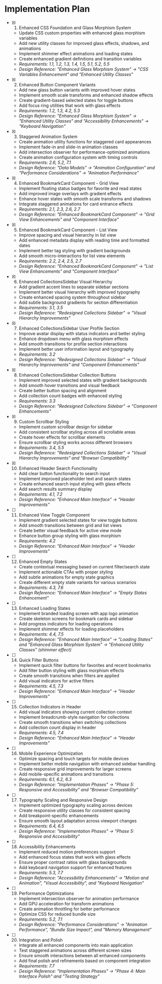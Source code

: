 # Implementation Plan

- [x] 1. Enhanced CSS Foundation and Glass Morphism System
  - Update CSS custom properties with enhanced glass morphism variables
  - Add new utility classes for improved glass effects, shadows, and animations
  - Implement shimmer effect animations and loading states
  - Create enhanced gradient definitions and transition variables
  - _Requirements: 1.1, 1.2, 1.3, 1.4, 1.5, 5.1, 5.2, 5.5_
  - _Design Reference: "Enhanced Glass Morphism System" → "CSS Variables Enhancement" and "Enhanced Utility Classes"_

- [x] 2. Enhanced Button Component Variants
  - Add new glass button variants with improved hover states
  - Implement smooth scale transforms and enhanced shadow effects
  - Create gradient-based selected states for toggle buttons
  - Add focus ring utilities that work with glass effects
  - _Requirements: 1.2, 1.3, 4.2, 5.3_
  - _Design Reference: "Enhanced Glass Morphism System" → "Enhanced Utility Classes" and "Accessibility Enhancements" → "Keyboard Navigation"_

- [x] 3. Staggered Animation System
  - Create animation utility functions for staggered card appearances
  - Implement fade-in and slide-in animation classes
  - Add intersection observer for performance-optimized animations
  - Create animation configuration system with timing controls
  - _Requirements: 2.6, 5.2, 7.1_
  - _Design Reference: "Data Models" → "Animation Configuration" and "Performance Considerations" → "Animation Performance"_

- [x] 4. Enhanced BookmarkCard Component - Grid View
  - Implement floating status badges for favorite and read states
  - Add improved image overlays with gradient effects
  - Enhance hover states with smooth scale transforms and shadows
  - Integrate staggered animations for card entrance effects
  - _Requirements: 2.1, 2.3, 2.6, 2.7_
  - _Design Reference: "Enhanced BookmarkCard Component" → "Grid View Enhancements" and "Component Interface"_

- [x] 5. Enhanced BookmarkCard Component - List View
  - Improve spacing and visual hierarchy in list view
  - Add enhanced metadata display with reading time and formatted dates
  - Implement better tag styling with gradient backgrounds
  - Add smooth micro-interactions for list view elements
  - _Requirements: 2.2, 2.4, 2.5, 2.7_
  - _Design Reference: "Enhanced BookmarkCard Component" → "List View Enhancements" and "Component Interface"_

- [x] 6. Enhanced CollectionsSidebar Visual Hierarchy
  - Add gradient accent lines to separate sidebar sections
  - Implement better visual hierarchy with improved typography
  - Create enhanced spacing system throughout sidebar
  - Add subtle background gradients for section differentiation
  - _Requirements: 3.1, 3.5_
  - _Design Reference: "Redesigned Collections Sidebar" → "Visual Hierarchy Improvements"_

- [x] 7. Enhanced CollectionsSidebar User Profile Section
  - Improve avatar display with status indicators and better styling
  - Enhance dropdown menu with glass morphism effects
  - Add smooth transitions for profile section interactions
  - Implement better user information layout and typography
  - _Requirements: 3.2_
  - _Design Reference: "Redesigned Collections Sidebar" → "Visual Hierarchy Improvements" and "Component Enhancements"_

- [x] 8. Enhanced CollectionsSidebar Collection Buttons
  - Implement improved selected states with gradient backgrounds
  - Add smooth hover transitions and visual feedback
  - Create better button spacing and alignment
  - Add collection count badges with enhanced styling
  - _Requirements: 3.3_
  - _Design Reference: "Redesigned Collections Sidebar" → "Component Enhancements"_

- [x] 9. Custom Scrollbar Styling
  - Implement custom scrollbar design for sidebar
  - Add consistent scrollbar styling across all scrollable areas
  - Create hover effects for scrollbar elements
  - Ensure scrollbar styling works across different browsers
  - _Requirements: 3.4, 5.5_
  - _Design Reference: "Redesigned Collections Sidebar" → "Visual Hierarchy Improvements" and "Browser Compatibility"_

- [x] 10. Enhanced Header Search Functionality
  - Add clear button functionality to search input
  - Implement improved placeholder text and search states
  - Create enhanced search input styling with glass effects
  - Add search results summary display
  - _Requirements: 4.1, 7.2_
  - _Design Reference: "Enhanced Main Interface" → "Header Improvements"_

- [ ] 11. Enhanced View Toggle Component
  - Implement gradient selected states for view toggle buttons
  - Add smooth transitions between grid and list views
  - Create better visual feedback for active view mode
  - Enhance button group styling with glass morphism
  - _Requirements: 4.2_
  - _Design Reference: "Enhanced Main Interface" → "Header Improvements"_

- [ ] 12. Enhanced Empty States
  - Create contextual messaging based on current filter/search state
  - Implement actionable CTAs with proper styling
  - Add subtle animations for empty state graphics
  - Create different empty state variants for various scenarios
  - _Requirements: 4.3, 7.6_
  - _Design Reference: "Enhanced Main Interface" → "Empty States Enhancement"_

- [ ] 13. Enhanced Loading States
  - Implement branded loading screen with app logo animation
  - Create skeleton screens for bookmark cards and sidebar
  - Add progress indicators for loading operations
  - Implement shimmer effects for loading placeholders
  - _Requirements: 4.4, 7.5_
  - _Design Reference: "Enhanced Main Interface" → "Loading States" and "Enhanced Glass Morphism System" → "Enhanced Utility Classes" (shimmer effect)_

- [ ] 14. Quick Filter Buttons
  - Implement quick filter buttons for favorites and recent bookmarks
  - Add filter button styling with glass morphism effects
  - Create smooth transitions when filters are applied
  - Add visual indicators for active filters
  - _Requirements: 4.5, 7.3_
  - _Design Reference: "Enhanced Main Interface" → "Header Improvements"_

- [ ] 15. Collection Indicators in Header
  - Add visual indicators showing current collection context
  - Implement breadcrumb-style navigation for collections
  - Create smooth transitions when switching collections
  - Add collection count display in header
  - _Requirements: 4.5, 7.4_
  - _Design Reference: "Enhanced Main Interface" → "Header Improvements"_

- [ ] 16. Mobile Experience Optimization
  - Optimize spacing and touch targets for mobile devices
  - Implement better mobile navigation with enhanced sidebar handling
  - Create responsive grid improvements for larger screens
  - Add mobile-specific animations and transitions
  - _Requirements: 6.1, 6.2, 6.3_
  - _Design Reference: "Implementation Phases" → "Phase 5: Responsive and Accessibility" and "Browser Compatibility"_

- [ ] 17. Typography Scaling and Responsive Design
  - Implement optimized typography scaling across devices
  - Create responsive utility classes for consistent spacing
  - Add breakpoint-specific enhancements
  - Ensure smooth layout adaptation across viewport changes
  - _Requirements: 6.4, 6.5_
  - _Design Reference: "Implementation Phases" → "Phase 5: Responsive and Accessibility"_

- [ ] 18. Accessibility Enhancements
  - Implement reduced motion preferences support
  - Add enhanced focus states that work with glass effects
  - Ensure proper contrast ratios with glass backgrounds
  - Add keyboard navigation support for enhanced features
  - _Requirements: 5.3, 7.7_
  - _Design Reference: "Accessibility Enhancements" → "Motion and Animation", "Visual Accessibility", and "Keyboard Navigation"_

- [ ] 19. Performance Optimizations
  - Implement intersection observer for animation performance
  - Add GPU acceleration for transform animations
  - Create animation throttling for better performance
  - Optimize CSS for reduced bundle size
  - _Requirements: 5.2, 7.1_
  - _Design Reference: "Performance Considerations" → "Animation Performance", "Bundle Size Impact", and "Memory Management"_

- [ ] 20. Integration and Polish
  - Integrate all enhanced components into main application
  - Test staggered animations across different screen sizes
  - Ensure smooth interactions between all enhanced components
  - Add final polish and refinements based on component integration
  - _Requirements: 7.7_
  - _Design Reference: "Implementation Phases" → "Phase 4: Main Interface Polish" and "Testing Strategy"_
